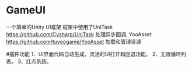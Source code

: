 # GameUI
一个简单的Unity UI框架
框架中使用了UniTask https://github.com/Cysharp/UniTask 处理异步回调,
YooAsset https://github.com/tuyoogame/YooAsset 加载和管理资源

#插件功能
1、UI界面代码自动生成，灵活的UI打开和回退功能。
2、无限循环列表。
3、红点系统。
